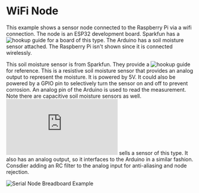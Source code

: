 # WiFi Node
This example shows a sensor node connected to the Raspberry Pi via a wifi connection. The node is an ESP32 development board. Sparkfun has a ![hookup guide](https://learn.sparkfun.com/tutorials/esp32-thing-plus-hookup-guide) for a board of this type. The Arduino has a soil moisture sensor attached. The Raspberry Pi isn't shown since it is connected wirelessly.

This soil moisture sensor is from Sparkfun. They provide a ![hookup guide](https://learn.sparkfun.com/tutorials/soil-moisture-sensor-hookup-guide) for reference. This is a resistive soil moisture sensor that provides an analog output to represent the moisture. It is powered by 5V. It could also be powered by a GPIO pin to selectively turn the sensor on and off to prevent corrosion. An analog pin of the Arduino is used to read the measurement. Note there are capacitive soil moisture sensors as well. ![DF Robot](https://www.dfrobot.com/product-1385.html) sells a sensor of this type. It also has an analog output, so it interfaces to the Arduino in a similar fashion. Consdier adding an RC filter to the analog input for anti-aliasing and node rejection. 

![Serial Node Breadboard Example](serial_node_bb.png)